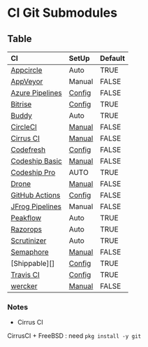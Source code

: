 # CI Git Submodules

## Table

|CI|SetUp|Default|
|:--|:--|:--|
|[Appcircle][]|Auto|TRUE|
|[AppVeyor][]|Manual|FALSE|
|[Azure Pipelines][]|[Config](https://docs.microsoft.com/en-us/azure/devops/pipelines/repos/github?view=azure-devops&tabs=yaml#submodules)|FALSE|
|[Bitrise][]|[Config](https://www.bitrise.io/integrations/steps/git-clone)|TRUE|
|[Buddy][]|Auto|TRUE|
|[CircleCI][]|[Manual](https://circleci.com/docs/2.0/configuration-reference/#checkout)|FALSE|
|[Cirrus CI][]|[Manual](https://github.com/cirruslabs/cirrus-ci-docs/issues/407)|FALSE|
|[Codefresh][]|[Config](https://codefresh.io/docs/docs/codefresh-yaml/steps/git-clone/)|FALSE|
|[Codeship Basic][]|[Manual](https://documentation.codeship.com/basic/continuous-integration/git-submodules/)|FALSE|
|[Codeship Pro][]|AUTO|TRUE|
|[Drone][]|[Manual](https://docs.drone.io/pipeline/docker/syntax/cloning/#the---recursive-flag)|FALSE|
|[GitHub Actions][]|[Config](https://github.com/actions/checkout#usage)|FALSE|
|[JFrog Pipelines][]|Manual|FALSE|
|[Peakflow][]|Auto|TRUE|
|[Razorops][]|Auto|TRUE|
|[Scrutinizer][]|Auto|TRUE|
|[Semaphore][]|[Manual](https://docs.semaphoreci.com/reference/toolbox-reference/#checkout)|FALSE|
|[Shippable][]|[Config](http://docs.shippable.com/ci/git-submodules/)|TRUE|
|[Travis CI][]|[Config](https://docs.travis-ci.com/user/common-build-problems/#git-submodules-are-not-updated-correctly)|TRUE|
|[wercker][]|[Manual](https://devcenter.wercker.com/integrations/git/submodules/)|FALSE|

### Notes

* Cirrus CI

CirrusCI + FreeBSD : need `pkg install -y git`

[Appcircle]:https://appcircle.io/
[AppVeyor]:https://www.appveyor.com
[Azure Pipelines]:https://azure.microsoft.com/ja-jp/services/devops/pipelines/
[Bitrise]:https://www.bitrise.io
[Buddy]:https://buddy.works
[CircleCI]:https://circleci.com
[Cirrus CI]:https://cirrus-ci.org/
[Codefresh]:https://codefresh.io/
[Codeship]:https://codeship.com/
[Codeship Basic]:https://codeship.com/
[Codeship Pro]:https://codeship.com/
[Drone]:https://cloud.drone.io/
[GitHub Actions]:https://help.github.com/en/articles/about-github-actions
[JFrog Pipelines]:https://www.jfrog.com/confluence/display/JFROG/JFrog+Pipelines
[Peakflow]:https://www.peakflow.io/
[Razorops]:https://razorops.com/
[Scrutinizer]:https://scrutinizer-ci.com
[Semaphore]:https://semaphoreci.com/
[Travis CI]:https://travis-ci.com/
[wercker]:http://www.wercker.com/

